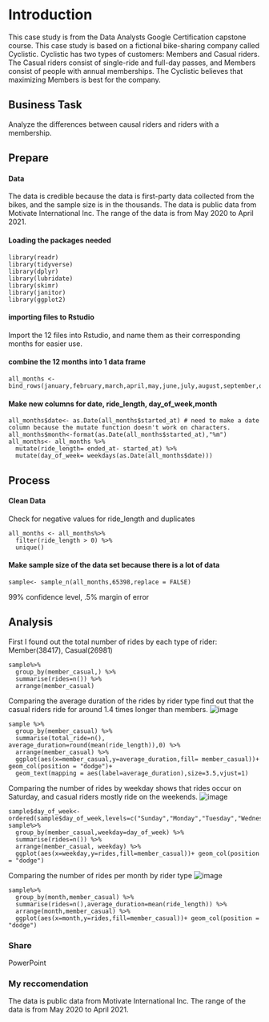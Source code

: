 # Introduction
This case study is from the Data Analysts Google Certification capstone course. This case study is based on a fictional bike-sharing company called Cyclistic. Cyclistic has two types of customers: Members and Casual riders. The Casual riders consist of single-ride and full-day passes, and Members consist of people with annual memberships. The Cyclistic believes that maximizing Members is best for the company.


## Business Task
Analyze the differences between causal riders and riders with a membership.


## Prepare
#### Data
The data is credible because the data is  first-party data collected from the bikes, and the sample size is in the thousands. The data is public data from Motivate International Inc. The range of the data is from May 2020 to April 2021.
#### Loading the packages needed
```{r}
library(readr)
library(tidyverse)
library(dplyr)
library(lubridate)
library(skimr)
library(janitor)
library(ggplot2)
```


#### importing files to Rstudio
Import the 12 files into Rstudio, and name them as their corresponding months for easier use.

#### combine the 12 months into 1 data frame
```{r}
all_months <- bind_rows(january,february,march,april,may,june,july,august,september,october,november,december)
```
#### Make new columns for date, ride_length, day_of_week,month
```{r}
all_months$date<- as.Date(all_months$started_at) # need to make a date column because the mutate function doesn't work on characters.
all_months$month<-format(as.Date(all_months$started_at),"%m")
all_months<- all_months %>%
  mutate(ride_length= ended_at- started_at) %>%
  mutate(day_of_week= weekdays(as.Date(all_months$date)))
```
## Process
#### Clean Data
Check for negative values for ride_length and duplicates
```{r}
all_months <- all_months%>%
  filter(ride_length > 0) %>%
  unique()
```
#### Make sample size of the data set because there is a lot of data
```{r}
sample<- sample_n(all_months,65398,replace = FALSE)

```
99% confidence level, .5% margin of error
## Analysis 
First I found out the total number of rides by each type of rider: Member(38417), Casual(26981)
```{r}
sample%>% 
  group_by(member_casual,) %>% 
  summarise(rides=n()) %>%
  arrange(member_casual)
```

Comparing the average duration of the rides by rider type find out that the casual riders ride for around 1.4 times longer than members.
![image](https://github.com/anangandomo/Cyclistic-/assets/139901070/e68b1d57-4431-475d-bc05-7c080ab48a02)

```{r}
sample %>%
  group_by(member_casual) %>%
  summarise(total_ride=n(), average_duration=round(mean(ride_length)),0) %>%
  arrange(member_casual) %>%
  ggplot(aes(x=member_casual,y=average_duration,fill= member_casual))+ geom_col(position = "dodge")+ 
  geom_text(mapping = aes(label=average_duration),size=3.5,vjust=1)
```
Comparing the number of rides by weekday shows that rides occur on Saturday, and casual riders mostly ride on the weekends.
![image](https://github.com/anangandomo/Cyclistic-/assets/139901070/a027b179-2660-4642-b719-7789c60c71a3)
```{r}
sample$day_of_week<-ordered(sample$day_of_week,levels=c("Sunday","Monday","Tuesday","Wednesday","Thursday","Friday","Saturday"))
sample%>% 
  group_by(member_casual,weekday=day_of_week) %>% 
  summarise(rides=n()) %>%
  arrange(member_casual, weekday) %>% 
  ggplot(aes(x=weekday,y=rides,fill=member_casual))+ geom_col(position = "dodge")
```

Comparing the number of rides per month by rider type
![image](https://github.com/anangandomo/Cyclistic-/assets/139901070/be7b5dae-b91a-41a2-9743-4a4d3e473653)

```{r}
sample%>% 
  group_by(month,member_casual) %>% 
  summarise(rides=n(),average_duration=mean(ride_length)) %>%
  arrange(month,member_casual) %>% 
  ggplot(aes(x=month,y=rides,fill=member_casual))+ geom_col(position = "dodge")
```
### Share
PowerPoint

### My reccomendation
The data is public data from Motivate International Inc.
The range of the data is from May 2020 to April 2021.

